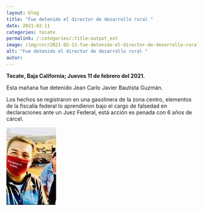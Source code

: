 ```yaml
---
layout: blog
title: "Fue detenido el director de desarrollo rural "
date: 2021-02-11
categories: tecate
permalink: /:categories/:title:output_ext
image: /img/cnr/2021-02-11-fue-detenido-el-director-de-desarrollo-rural.jpg
alt: "Fue detenido el director de desarrollo rural "
autor:
---
```


**Tecate, Baja California; Jueves 11 de febrero del 2021.** 

Esta mañana fue detenido Jean Carlo Javier Bautista Guzmán. 

Los hechos se registraron en una gasolinera de la zona centro, elementos de la fiscalía federal lo aprendieron bajo el cargo de falsedad en declaraciones ante un Juez Federal, está acción es penada con 6 años de cárcel.


<div id="carouselExampleSlidesOnly" class="carousel slide" data-ride="carousel">
  <div class="carousel-inner">
    <div class="carousel-item active">
       <img class="d-block w-100" src="/img/cnr/2021-02-11-fue-detenido-el-director-de-desarrollo-rural.jpg" loading="lazy"  alt="Fue detenido el director de desarrollo rural ">
    </div>
  </div>
</div>